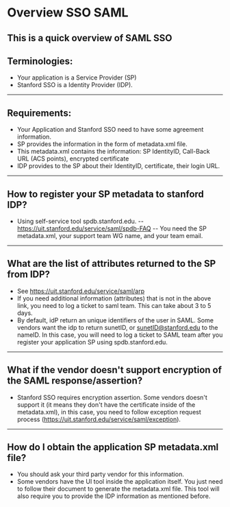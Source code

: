# Overview SSO SAML
This is a quick overview of SAML SSO
---
## Terminologies:
- Your application is a Service Provider (SP)
- Stanford SSO is a Identity Provider (IDP).
---
## Requirements:
- Your Application and Stanford SSO need to have some agreement information.
- SP provides the information in the form of metadata.xml file.
- This metadata.xml contains the information:
           SP IdentityID, Call-Back URL (ACS points), encrypted certificate
- IDP provides to the SP about their IdentityID, certificate, their login URL.
---
## How to register your SP metadata to stanford IDP?
- Using self-service tool spdb.stanford.edu.
-- https://uit.stanford.edu/service/saml/spdb-FAQ
-- You need the SP metadata.xml, your support team WG name, and your team email.
---
## What are the list of attributes returned to the SP from IDP?
- See https://uit.stanford.edu/service/saml/arp
- If you need additional information (attributes) that is not in the above link, you need to log a ticket to saml team.  This can take about 3 to 5 days.
- By default, idP return an unique identifiers of the user in SAML.  Some vendors want the idp to return sunetID, or sunetID@stanford.edu to the nameID.  In this case, you will need to log a ticket to SAML team after you register your application SP using spdb.stanford.edu.
---
## What if the vendor doesn't support encryption of the SAML response/assertion?
- Stanford SSO requires encryption assertion.  Some vendors doesn't support it (it means they don't have the certificate inside of the metadata.xml), in this case, you need to follow exception request process (https://uit.stanford.edu/service/saml/exception).
---
## How do I obtain the application SP metadata.xml file?
-  You should ask your third party vendor for this information.
-  Some vendors have the UI tool inside the application itself. You just need to follow their document to generate the metadata.xml file.  This tool will also require you to provide the IDP information as mentioned before.



